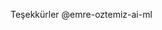 Teşekkürler @emre-oztemiz-ai-ml

<!---
antalya-arac-servisi/antalya-arac-servisi is a ✨ special ✨ repository because its `README.md` (this file) appears on your GitHub profile.
You can click the Preview link to take a look at your changes.
--->
